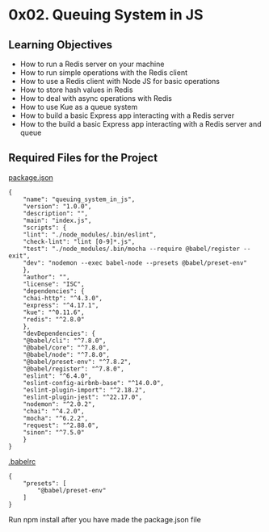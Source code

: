 # 0x02. Queuing System in JS

## Learning Objectives
- How to run a Redis server on your machine
- How to run simple operations with the Redis client
- How to use a Redis client with Node JS for basic operations
- How to store hash values in Redis
- How to deal with async operations with Redis
- How to use Kue as a queue system
- How to build a basic Express app interacting with a Redis server
- How to the build a basic Express app interacting with a Redis server and queue

## Required Files for the Project
[package.json]("")

    {
        "name": "queuing_system_in_js",
        "version": "1.0.0",
        "description": "",
        "main": "index.js",
        "scripts": {
        "lint": "./node_modules/.bin/eslint",
        "check-lint": "lint [0-9]*.js",
        "test": "./node_modules/.bin/mocha --require @babel/register --exit",
        "dev": "nodemon --exec babel-node --presets @babel/preset-env"
        },
        "author": "",
        "license": "ISC",
        "dependencies": {
        "chai-http": "^4.3.0",
        "express": "^4.17.1",
        "kue": "^0.11.6",
        "redis": "^2.8.0"
        },
        "devDependencies": {
        "@babel/cli": "^7.8.0",
        "@babel/core": "^7.8.0",
        "@babel/node": "^7.8.0",
        "@babel/preset-env": "^7.8.2",
        "@babel/register": "^7.8.0",
        "eslint": "^6.4.0",
        "eslint-config-airbnb-base": "^14.0.0",
        "eslint-plugin-import": "^2.18.2",
        "eslint-plugin-jest": "^22.17.0",
        "nodemon": "^2.0.2",
        "chai": "^4.2.0",
        "mocha": "^6.2.2",
        "request": "^2.88.0",
        "sinon": "^7.5.0"
        }
    }

[.babelrc]('')

    {
        "presets": [
            "@babel/preset-env"
        ]
    }

Run npm install after you have made the package.json file
